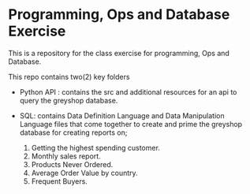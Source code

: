# Programming, Ops and Database Exercise

This is a repository for the class exercise for programming, Ops and Database.

This repo contains two(2) key folders

- Python API : contains the src and additional resources for an api to query the greyshop database.
- SQL: contains Data Definition Language and Data Manipulation Language files that come together to create and prime the greyshop database for creating reports on;

  1. Getting the highest spending customer.
  2. Monthly sales report.
  3. Products Never Ordered.
  4. Average Order Value by country.
  5. Frequent Buyers.
  